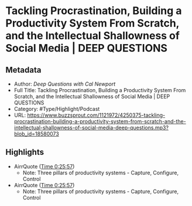 # Tackling Procrastination, Building a Productivity System From Scratch, and the Intellectual Shallowness of Social Media | DEEP QUESTIONS

## Metadata

* Author: *Deep Questions with Cal Newport*
* Full Title: Tackling Procrastination, Building a Productivity System From Scratch, and the Intellectual Shallowness of Social Media | DEEP QUESTIONS
* Category: #Type/Highlight/Podcast
* URL: https://www.buzzsprout.com/1121972/4250375-tackling-procrastination-building-a-productivity-system-from-scratch-and-the-intellectual-shallowness-of-social-media-deep-questions.mp3?blob_id=18580073

## Highlights

* AirrQuote ([Time 0:25:57](https://www.airr.io/quote/5f37248fa7c7e007a599a886))
  * Note: Three pillars of productivity systems - Capture, Configure, Control
* AirrQuote ([Time 0:25:57](https://www.airr.io/quote/5f0426a7d1e72cded79035d5))
  * Note: Three pillars of productivity systems - Capture, Configure, Control
